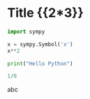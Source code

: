 # Title {{2*3}}

```python
import sympy
```

```python
x = sympy.Symbol('x')
x**2
```

```python
print("Hello Python")
```

```python
1/0
```

<!--break-->

abc
